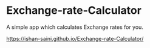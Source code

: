 # Exchange-rate-Calculator

A simple app which calculates Exchange rates for you.

https://ishan-saini.github.io/Exchange-rate-Calculator/

